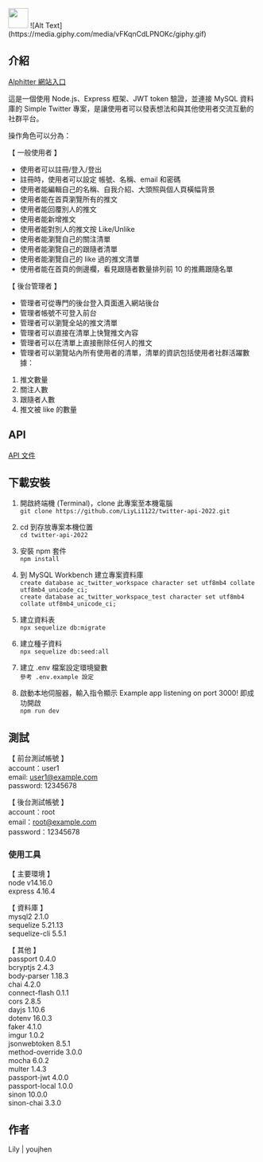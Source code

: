 
<img src="https://media.giphy.com/media/vFKqnCdLPN/OKc/giphy.gif" width="40" height="40" />
![Alt Text](https://media.giphy.com/media/vFKqnCdLPNOKc/giphy.gif)

<h2>介紹</h2>
<a href="https://m790101.github.io/twitter-project-v1-/#/logIn" target="_blank">Alphitter 網站入口</a>  

這是一個使用 Node.js、Express 框架、JWT token 驗證，並連接 MySQL 資料庫的 Simple Twitter 專案，是讓使用者可以發表想法和與其他使用者交流互動的社群平台。  

操作角色可以分為：　　

【 一般使用者 】  
* 使用者可以註冊/登入/登出  
* 註冊時，使用者可以設定 帳號、名稱、email 和密碼  
* 使用者能編輯自己的名稱、自我介紹、大頭照與個人頁橫幅背景  
* 使用者能在首頁瀏覽所有的推文
* 使用者能回覆別人的推文
* 使用者能新增推文
* 使用者能對別人的推文按 Like/Unlike
* 使用者能瀏覽自己的關注清單
* 使用者能瀏覽自己的跟隨者清單
* 使用者能瀏覽自己的 like 過的推文清單
* 使用者能在首頁的側邊欄，看見跟隨者數量排列前 10 的推薦跟隨名單


【 後台管理者 】
* 管理者可從專門的後台登入頁面進入網站後台
* 管理者帳號不可登入前台
* 管理者可以瀏覽全站的推文清單
* 管理者可以直接在清單上快覽推文內容
* 管理者可以在清單上直接刪除任何人的推文
* 管理者可以瀏覽站內所有使用者的清單，清單的資訊包括使用者社群活躍數據：  
1. 推文數量
2. 關注人數
3. 跟隨者人數
4. 推文被 like 的數量


<h2>API</h2>
<a href="https://www.notion.so/API-GitHub-README-a22124ee91864b25a11263cd1e8f92eb" target="_blank">API 文件</a>

<h2>下載安裝</h2>

1. 開啟終端機 (Terminal)，clone 此專案至本機電腦  
```git clone https://github.com/LiyLi1122/twitter-api-2022.git```  

2. cd 到存放專案本機位置  
```cd twitter-api-2022```

3. 安裝 npm 套件   
```npm install```

4. 到 MySQL Workbench 建立專案資料庫  
```create database ac_twitter_workspace character set utf8mb4 collate utf8mb4_unicode_ci;```   
```create database ac_twitter_workspace_test character set utf8mb4 collate utf8mb4_unicode_ci;```

5. 建立資料表  
```npx sequelize db:migrate```

6. 建立種子資料  
```npx sequelize db:seed:all```

7. 建立 .env 檔案設定環境變數   
```參考 .env.example 設定```

8. 啟動本地伺服器，輸入指令顯示 Example app listening on port 3000! 即成功開啟  
```npm run dev```


<h2>測試</h2>

【 前台測試帳號 】  
account：user1  
email: user1@example.com  
password: 12345678  

【 後台測試帳號 】  
account：root  
email：root@example.com  
password：12345678  

<h3>使用工具</h3>

【 主要環境 】  
node v14.16.0   
express 4.16.4   

【 資料庫 】  
mysql2 2.1.0  
sequelize 5.21.13  
sequelize-cli 5.5.1   

【 其他 】  
passport 0.4.0  
bcryptjs 2.4.3  
body-parser 1.18.3  
chai 4.2.0   
connect-flash 0.1.1  
cors 2.8.5   
dayjs 1.10.6    
dotenv 16.0.3  
faker 4.1.0    
imgur 1.0.2    
jsonwebtoken 8.5.1   
method-override 3.0.0    
mocha 6.0.2   
multer 1.4.3   
passport-jwt 4.0.0  
passport-local 1.0.0   
sinon 10.0.0   
sinon-chai  3.3.0   

<h2>作者</h2>
Lily | youjhen
